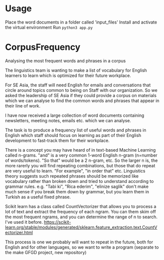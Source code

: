 # Usage
Place the word documents in a folder called 'input_files'
Install and activate the virtual environment
Run `python3 app.py`

# CorpusFrequency
Analysing the most frequent words and phrases in a corpus



The linguistics team is wanting to make a list of vocabulary for English learners to learn which is optimized for their future workplace.

For SE Asia, the staff will need English for emails and conversations that circle around topics common to being on Staff with our organization. So we asked the leadership of SE Asia if they could provide a corpus on materials which we can analyse to find the common words and phrases that appear in their line of work.

I have now received a large collection of word documents containing newsletters, meeting notes, emails etc. which we can analyse.

The task is to produce a frequency list of useful words and phrases in English which staff should focus on learning as part of their English development to fast-track them for their workplace.

There is a concept you may have heard of in text-based Machine Learning called n-grams. "and" is a very common 1-word English n-gram (n=number of words/tokens). "So that" would be a 2 n-gram, etc. So the larger n is, the more rarerly you will find repeating combinations, but those that do repeat are very useful to learn. "For example", "in order that" etc. Linguistics theory suggests such repeated phrases should be memorized like vocabulary rather than broken down and tried to understand according to grammar rules.  e.g. "Tabi ki", "Rica ederim", "elinize saglik" don't make much sense if you break them down by grammar, but you learn them in Turkish as a useful fixed phrase.

Scikit learn has a class called CountVectorizer that allows you to process a lot of text and extract the frequency of each ngram. You can them skim off the most frequent ngrams, and you can determine the range of n to search.  I've used it before.
https://scikit-learn.org/stable/modules/generated/sklearn.feature_extraction.text.CountVectorizer.html

This process is one we probably will want to repeat in the future, both for English and for other languages, so we want to write a program (separate to the make GFGD project, new repository)
